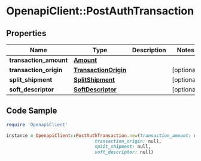 # OpenapiClient::PostAuthTransaction

## Properties

Name | Type | Description | Notes
------------ | ------------- | ------------- | -------------
**transaction_amount** | [**Amount**](Amount.md) |  | 
**transaction_origin** | [**TransactionOrigin**](TransactionOrigin.md) |  | [optional] 
**split_shipment** | [**SplitShipment**](SplitShipment.md) |  | [optional] 
**soft_descriptor** | [**SoftDescriptor**](SoftDescriptor.md) |  | [optional] 

## Code Sample

```ruby
require 'OpenapiClient'

instance = OpenapiClient::PostAuthTransaction.new(transaction_amount: null,
                                 transaction_origin: null,
                                 split_shipment: null,
                                 soft_descriptor: null)
```


